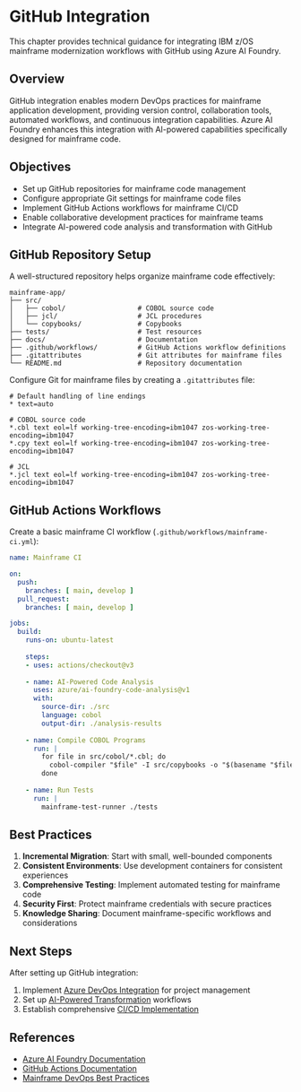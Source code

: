 # GitHub Integration

This chapter provides technical guidance for integrating IBM z/OS mainframe modernization workflows with GitHub using Azure AI Foundry.

## Overview

GitHub integration enables modern DevOps practices for mainframe application development, providing version control, collaboration tools, automated workflows, and continuous integration capabilities. Azure AI Foundry enhances this integration with AI-powered capabilities specifically designed for mainframe code.

## Objectives

- Set up GitHub repositories for mainframe code management
- Configure appropriate Git settings for mainframe code files
- Implement GitHub Actions workflows for mainframe CI/CD
- Enable collaborative development practices for mainframe teams
- Integrate AI-powered code analysis and transformation with GitHub

## GitHub Repository Setup

A well-structured repository helps organize mainframe code effectively:

```
mainframe-app/
├── src/
│   ├── cobol/                  # COBOL source code
│   ├── jcl/                    # JCL procedures
│   └── copybooks/              # Copybooks
├── tests/                      # Test resources
├── docs/                       # Documentation
├── .github/workflows/          # GitHub Actions workflow definitions
├── .gitattributes              # Git attributes for mainframe files
└── README.md                   # Repository documentation
```

Configure Git for mainframe files by creating a `.gitattributes` file:

```
# Default handling of line endings
* text=auto

# COBOL source code
*.cbl text eol=lf working-tree-encoding=ibm1047 zos-working-tree-encoding=ibm1047
*.cpy text eol=lf working-tree-encoding=ibm1047 zos-working-tree-encoding=ibm1047

# JCL
*.jcl text eol=lf working-tree-encoding=ibm1047 zos-working-tree-encoding=ibm1047
```

## GitHub Actions Workflows

Create a basic mainframe CI workflow (`.github/workflows/mainframe-ci.yml`):

```yaml
name: Mainframe CI

on:
  push:
    branches: [ main, develop ]
  pull_request:
    branches: [ main, develop ]

jobs:
  build:
    runs-on: ubuntu-latest
    
    steps:
    - uses: actions/checkout@v3
    
    - name: AI-Powered Code Analysis
      uses: azure/ai-foundry-code-analysis@v1
      with:
        source-dir: ./src
        language: cobol
        output-dir: ./analysis-results
        
    - name: Compile COBOL Programs
      run: |
        for file in src/cobol/*.cbl; do
          cobol-compiler "$file" -I src/copybooks -o "$(basename "$file" .cbl).so"
        done
        
    - name: Run Tests
      run: |
        mainframe-test-runner ./tests
```

## Best Practices

1. **Incremental Migration**: Start with small, well-bounded components
2. **Consistent Environments**: Use development containers for consistent experiences
3. **Comprehensive Testing**: Implement automated testing for mainframe code
4. **Security First**: Protect mainframe credentials with secure practices
5. **Knowledge Sharing**: Document mainframe-specific workflows and considerations

## Next Steps

After setting up GitHub integration:

1. Implement [Azure DevOps Integration](../07-azure-devops-integration/README.md) for project management
2. Set up [AI-Powered Transformation](../08-ai-transformation/README.md) workflows
3. Establish comprehensive [CI/CD Implementation](../09-cicd-implementation/README.md)

## References

- [Azure AI Foundry Documentation](https://docs.microsoft.com/azure/ai-foundry)
- [GitHub Actions Documentation](https://docs.github.com/actions)
- [Mainframe DevOps Best Practices](https://learn.microsoft.com/azure/mainframe-migration/devops-best-practices)
